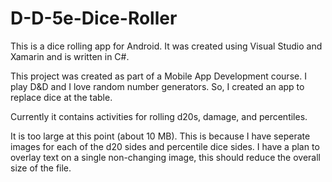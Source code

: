 # D-D-5e-Dice-Roller
This is a dice rolling app for Android.
It was created using Visual Studio and Xamarin and is written in C#.

This project was created as part of a Mobile App Development course.
I play D&D and I love random number generators.  So, I created an app to replace dice at the table.

Currently it contains activities for rolling d20s, damage, and percentiles.

It is too large at this point (about 10 MB). This is because I have seperate images for each of the d20 sides and percentile dice sides.
I have a plan to overlay text on a single non-changing image, this should reduce the overall size of the file.
